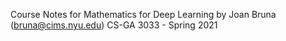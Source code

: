 Course Notes for Mathematics for Deep Learning by Joan Bruna (bruna@cims.nyu.edu)
CS-GA 3033 - Spring 2021

